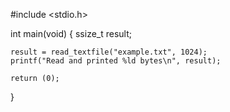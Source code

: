 #include <stdio.h>

int main(void)
{
    ssize_t result;
    
    result = read_textfile("example.txt", 1024);
    printf("Read and printed %ld bytes\n", result);
    
    return (0);
}
